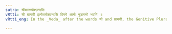```yaml
---
sutra: श्रीग्रामण्योश्छन्दसि
vRtti: श्री ग्रामणी इत्येतयोश्छन्दसि विषये आमो नुडागमो भवति ॥
vRtti_eng: In the _Veda_ after the words श्री and ग्रामणी, the Genitive Plural आम् gets the augment न् ॥

---
```

